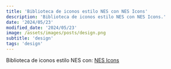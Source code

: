 ```yaml
---
title: 'Biblioteca de iconos estilo NES con NES Icons'
description: 'Biblioteca de iconos estilo NES con NES Icons.'
date: '2024/05/23'
modified_date: '2024/05/23'
image: /assets/images/posts/design.png
subtitle: 'design'
tags: 'design'
---
```


Biblioteca de iconos estilo NES con: [NES Icons](https://github.com/nostalgic-css/NES.icons)
